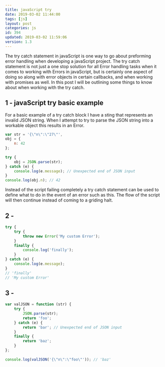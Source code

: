 ```yaml
---
title: javaScript try
date: 2019-03-02 11:44:00
tags: [js]
layout: post
categories: js
id: 394
updated: 2019-03-02 11:59:06
version: 1.3
---
```


The try catch statement in javaScript is one way to go about preforming error handling when developing a javaScript project. The try catch statement is not just a one stop solution for all Error handling tasks when it comes to working with Errors in javaScript, but is certainly one aspect of doing so along with error objects in certain callbacks, and when working with promises as well. In this post I will be outlining some things to know about when working with the try catch.

<!-- more -->

## 1 - javaScript try basic example

For a basic example of a try catch block I have a sting that represents an invalid JSON string. When I attempt to try to parse the JSON string into a workable object this results in an Error.

```js
var str = '{\"n\":\"27\"',
obj = {
    n: 42
};
 
try {
    obj = JSON.parse(str);
} catch (e) {
    console.log(e.message); // Unexpected end of JSON input
}
console.log(obj.n); // 42
```

Instead of the script failing completely a try catch statement can be used to define what to do in the event of an error such as this. The flow of the script will then continue instead of coming to a griding halt.

## 2 - 

```js
try {
    try {
        throw new Error('My custom Error');
    }
    finally {
        console.log('finally');
    }
} catch (e) {
    console.log(e.message);
}
// 'finally'
// 'My custom Error'
```

## 3 - 

```js
var valJSON = function (str) {
    try {
        JSON.parse(str);
        return 'foo';
    } catch (e) {
        return 'bar'; // Unexpected end of JSON input
    }
    finally {
        return 'baz';
    }
};
 
console.log(valJSON('{\"n\":\"foo\"')); // 'baz'
```